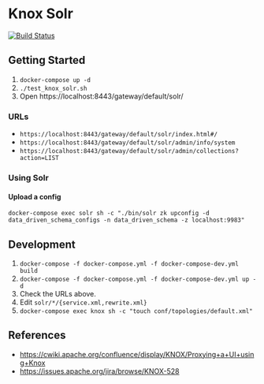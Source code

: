 # Knox Solr

[![Build Status](https://travis-ci.org/risdenk/knox_solr_testing.svg?branch=master)](https://travis-ci.org/risdenk/knox_solr_testing)

## Getting Started
1. `docker-compose up -d`
2. `./test_knox_solr.sh`
3. Open https://localhost:8443/gateway/default/solr/

### URLs
* `https://localhost:8443/gateway/default/solr/index.html#/`
* `https://localhost:8443/gateway/default/solr/admin/info/system`
* `https://localhost:8443/gateway/default/solr/admin/collections?action=LIST`

### Using Solr
#### Upload a config
`docker-compose exec solr sh -c "./bin/solr zk upconfig -d data_driven_schema_configs -n data_driven_schema -z localhost:9983"`

## Development
1. `docker-compose -f docker-compose.yml -f docker-compose-dev.yml build`
2. `docker-compose -f docker-compose.yml -f docker-compose-dev.yml up -d`
3. Check the URLs above.
4. Edit `solr/*/{service.xml,rewrite.xml}`
5. `docker-compose exec knox sh -c "touch conf/topologies/default.xml"`

## References
* https://cwiki.apache.org/confluence/display/KNOX/Proxying+a+UI+using+Knox
* https://issues.apache.org/jira/browse/KNOX-528

